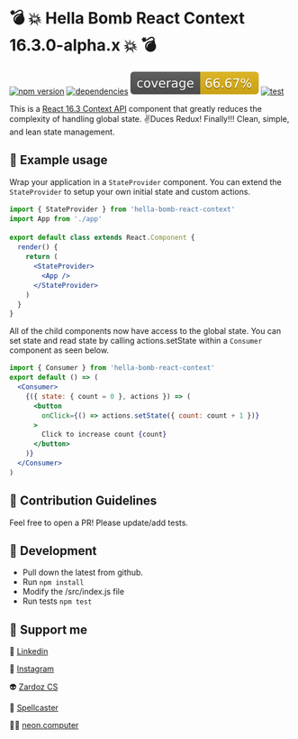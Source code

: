 # 💣 💥 Hella Bomb React Context 16.3.0-alpha.x 💥  💣

[![npm version](https://badge.fury.io/js/hella-bomb-react-context.svg)](https://badge.fury.io/js/hella-bomb-react-context)
[![dependencies](https://david-dm.org/username/repo.svgbadge?sanitize=true)](https://github.com/rardoz/hella-bomb-react-context/blob/master/package.json)
[![coverage](https://raw.githubusercontent.com/rardoz/hella-bomb-react-context/master/badges/coverage.svg?sanitize=true)](https://circleci.com/gh/rardoz/hella-bomb-react-context)
[![test](https://circleci.com/gh/rardoz/hella-bomb-react-context.svg?style=svg)](https://circleci.com/gh/rardoz/hella-bomb-react-context)

This is a [React 16.3 Context API](https://github.com/reactjs/rfcs/blob/master/text/0002-new-version-of-context.md) component that greatly reduces the complexity of handling global state. ✌Duces Redux! Finally!!! Clean, simple, and lean state management.

## 🧠 Example usage

Wrap your application in a `StateProvider` component. You can extend the `StateProvider` to setup your own initial state and custom actions.

```jsx
import { StateProvider } from 'hella-bomb-react-context'
import App from './app'

export default class extends React.Component {
  render() {
    return (
      <StateProvider>
        <App />
      </StateProvider>
    )
  }
}
```

All of the child components now have access to the global state. You can set state and read state by calling actions.setState within a `Consumer` component as seen below.

```jsx
import { Consumer } from 'hella-bomb-react-context'
export default () => (
  <Consumer>
    {({ state: { count = 0 }, actions }) => (
      <button
        onClick={() => actions.setState({ count: count + 1 })}
      >
        Click to increase count {count}
      </button>
    )}
  </Consumer>
)
```


## 🧞 Contribution Guidelines

Feel free to open a PR! Please update/add tests.

## 🦖 Development

* Pull down the latest from github.
* Run `npm install`
* Modify the /src/index.js file
* Run tests `npm test`

## 🌈 Support me 

📠 [Linkedin](https://linkedin.com/in/rardoz)

📸 [Instagram](https://instagram.com/rardoz)

👽 [Zardoz CS](http://zardozcs.com)

🧙 [Spellcaster](http://spellcstr.com/app/)

👨‍🎤 [neon.computer](http://neon.computer)